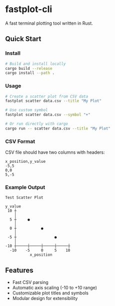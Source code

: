 # fastplot-cli

A fast terminal plotting tool written in Rust.

## Quick Start

### Install
```bash
# Build and install locally
cargo build --release
cargo install --path .
```

### Usage
```bash
# Create a scatter plot from CSV data
fastplot scatter data.csv --title "My Plot"

# Use custom symbol
fastplot scatter data.csv --symbol "+"

# Or run directly with cargo
cargo run -- scatter data.csv --title "My Plot"
```

### CSV Format
CSV file should have two columns with headers:
```csv
x_position,y_value
-5,5
0,0
5,-5
```

### Example Output
```
Test Scatter Plot

y_value
 10 ┼
    │
  5 ┼     ●
    │
  0 ┼           ●
    │
 -5 ┼                 ●
    │
-10 ┼─────┼─────┼─────┼─────┼
  -10    -5     0     5    10
           x_position
```

## Features

- Fast CSV parsing
- Automatic axis scaling (-10 to +10 range)
- Customizable plot titles and symbols
- Modular design for extensibility